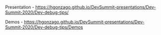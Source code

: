 Presentation - https://hgonzago.github.io/DevSummit-presentations/Dev-Summit-2020/Dev-debug-tips/

Demos - https://hgonzago.github.io/DevSummit-presentations/Dev-Summit-2020/Dev-debug-tips/Demos

# 